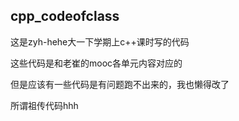 ## cpp_codeofclass
这是zyh-hehe大一下学期上c++课时写的代码

这些代码是和老崔的mooc各单元内容对应的

但是应该有一些代码是有问题跑不出来的，我也懒得改了

所谓祖传代码hhh